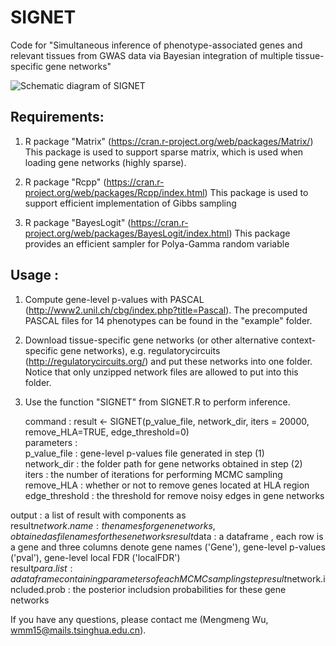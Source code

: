 # SIGNET

Code for "Simultaneous inference of phenotype-associated genes and relevant tissues from GWAS data via Bayesian integration of multiple tissue-specific gene networks"

![Schematic diagram of SIGNET](https://github.com/wmmthu/SIGNET/raw/master/diagram.jpg)

## Requirements:

1) R package "Matrix" (https://cran.r-project.org/web/packages/Matrix/)
This package is used to support sparse matrix, which is used when loading gene networks (highly sparse).

2) R package "Rcpp" (https://cran.r-project.org/web/packages/Rcpp/index.html)
This package is used to support efficient implementation of Gibbs sampling

3) R package "BayesLogit" (https://cran.r-project.org/web/packages/BayesLogit/index.html)
This package provides an efficient sampler for Polya-Gamma random variable

## Usage : 

1) Compute gene-level p-values with PASCAL (http://www2.unil.ch/cbg/index.php?title=Pascal). The precomputed PASCAL files for 14 phenotypes can be found in the "example" folder.

2) Download tissue-specific gene networks (or other alternative context-specific gene networks), e.g. regulatorycircuits (http://regulatorycircuits.org/) and put these networks into one folder. 
Notice that only unzipped network files are allowed to put into this folder.

3) Use the function "SIGNET" from SIGNET.R to perform inference.

	command    : result <- SIGNET(p_value_file, network_dir, iters = 20000, remove_HLA=TRUE, edge_threshold=0)  
parameters :  
p_value_file   : gene-level p-values file generated in step (1)  
network_dir    : the folder path for gene networks obtained in step (2)  
iters          : the number of iterations for performing MCMC sampling  
remove_HLA     : whether or not to remove genes located at HLA region  
edge_threshold : the threshold for remove noisy edges in gene networks  

output : a list of result with components as  
result$network.name : the names for gene networks, obtained as file names for these networks  
result$data         : a dataframe , each row is a gene and three columns denote gene names ('Gene'), gene-level p-values ('pval'), gene-level local FDR ('localFDR')  
result$para.list    : a dataframe containing parameters of each MCMC sampling step  
result$network.included.prob : the posterior includsion probabilities for these gene networks  


If you have any questions, please contact me (Mengmeng Wu, wmm15@mails.tsinghua.edu.cn).
